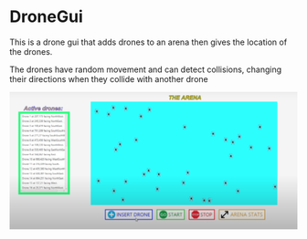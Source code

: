 # DroneGui

This is a drone gui that adds drones to an arena then gives the location of the drones.

The drones have random movement and can detect collisions, changing their directions when they collide with another drone

![This is a picture](/Screenshot/085B31F0-0BE3-4711-AB7C-B32EBC8BD999.png)
